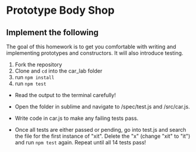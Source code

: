 # Prototype Body Shop
## Implement the following

The goal of this homework is to get you comfortable with writing and implementing prototypes and constructors. It will also introduce testing.


1. Fork the repository
2. Clone and `cd` into the car_lab folder
3. run `npm install`
4. run `npm test`

* Read the output to the terminal carefully!

* Open the folder in sublime and navigate to /spec/test.js and /src/car.js.

* Write code in car.js to make any failing tests pass.

* Once all tests are either passed or pending, go into test.js and search the file for the first instance of "xit". Delete the "x" (change "xit" to "it") and run `npm test` again. Repeat until all 14 tests pass!